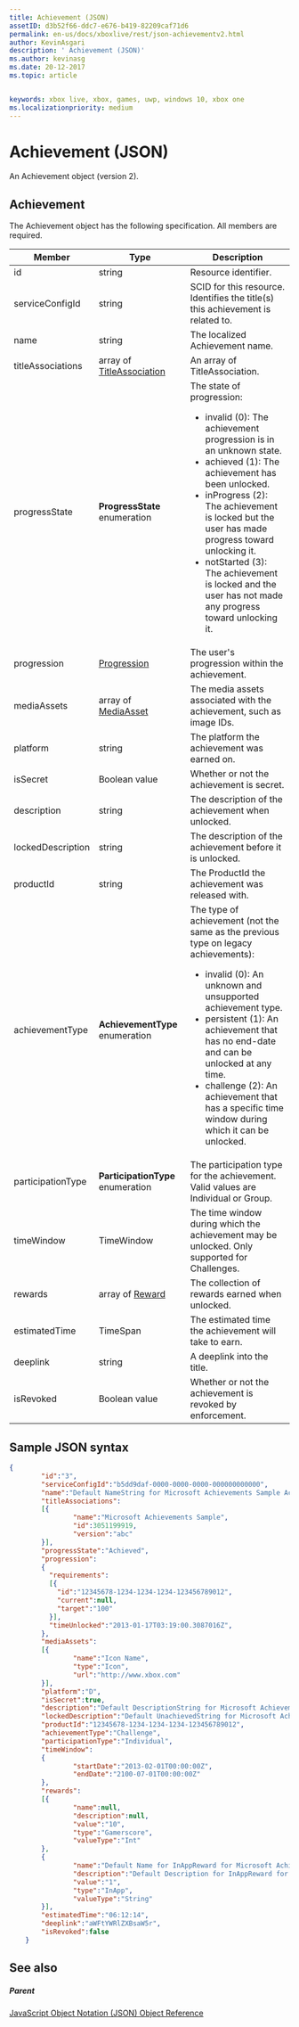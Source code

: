 ```yaml
---
title: Achievement (JSON)
assetID: d3b52f66-ddc7-e676-b419-82209caf71d6
permalink: en-us/docs/xboxlive/rest/json-achievementv2.html
author: KevinAsgari
description: ' Achievement (JSON)'
ms.author: kevinasg
ms.date: 20-12-2017
ms.topic: article


keywords: xbox live, xbox, games, uwp, windows 10, xbox one
ms.localizationpriority: medium
---
```



# Achievement (JSON)
An Achievement object (version 2).
<a id="ID4EN"></a>


## Achievement

The Achievement object has the following specification. All members are required.

| Member| Type| Description|
| --- | --- | --- |
| id| string| Resource identifier.|
| serviceConfigId| string| SCID for this resource. Identifies the title(s) this achievement is related to. |
| name| string| The localized Achievement name.|
| titleAssociations| array of [TitleAssociation](json-titleassociation.md)| An array of TitleAssociation.|
| progressState| **ProgressState** enumeration| The state of progression: <ul><li>invalid (0): The achievement progression is in an unknown state.</li><li>achieved (1): The achievement has been unlocked.</li><li>inProgress (2): The achievement is locked but the user has made progress toward unlocking it.</li><li>notStarted (3): The achievement is locked and the user has not made any progress toward unlocking it.</li></ul> | 
| progression| [Progression](json-progression.md)| The user's progression within the achievement.|
| mediaAssets| array of [MediaAsset](json-mediaasset.md)| The media assets associated with the achievement, such as image IDs. |
| platform| string| The platform the achievement was earned on.|
| isSecret| Boolean value| Whether or not the achievement is secret.|
| description| string| The description of the achievement when unlocked.|
| lockedDescription| string| The description of the achievement before it is unlocked.|
| productId| string| The ProductId the achievement was released with.|
| achievementType| **AchievementType** enumeration| The type of achievement (not the same as the previous type on legacy achievements): <ul><li>invalid (0): An unknown and unsupported achievement type.</li><li>persistent (1): An achievement that has no end-date and can be unlocked at any time.</li><li>challenge (2): An achievement that has a specific time window during which it can be unlocked.</li></ul> |
| participationType| **ParticipationType** enumeration| The participation type for the achievement. Valid values are Individual or Group.|
| timeWindow| TimeWindow| The time window during which the achievement may be unlocked. Only supported for Challenges.|
| rewards| array of [Reward](json-reward.md)| The collection of rewards earned when unlocked.|
| estimatedTime| TimeSpan| The estimated time the achievement will take to earn.|
| deeplink| string| A deeplink into the title.|
| isRevoked| Boolean value| Whether or not the achievement is revoked by enforcement.|

<a id="ID4EIAAC"></a>


## Sample JSON syntax


```json
{
        "id":"3",
        "serviceConfigId":"b5dd9daf-0000-0000-0000-000000000000",
        "name":"Default NameString for Microsoft Achievements Sample Achievement 3",
        "titleAssociations":
        [{
                "name":"Microsoft Achievements Sample",
                "id":3051199919,
                "version":"abc"
        }],
        "progressState":"Achieved",
        "progression":
        {
          "requirements":
          [{
            "id":"12345678-1234-1234-1234-123456789012",
            "current":null,
            "target":"100"
          }],
          "timeUnlocked":"2013-01-17T03:19:00.3087016Z",
        },
        "mediaAssets":
        [{
                "name":"Icon Name",
                "type":"Icon",
                "url":"http://www.xbox.com"
        }],
        "platform":"D",
        "isSecret":true,
        "description":"Default DescriptionString for Microsoft Achievements Sample Achievement 3",
        "lockedDescription":"Default UnachievedString for Microsoft Achievements Sample Achievement 3",
        "productId":"12345678-1234-1234-1234-123456789012",
        "achievementType":"Challenge",
        "participationType":"Individual",
        "timeWindow":
        {
                "startDate":"2013-02-01T00:00:00Z",
                "endDate":"2100-07-01T00:00:00Z"
        },
        "rewards":
        [{
                "name":null,
                "description":null,
                "value":"10",
                "type":"Gamerscore",
                "valueType":"Int"
        },
        {
                "name":"Default Name for InAppReward for Microsoft Achievements Sample Achievement 3",
                "description":"Default Description for InAppReward for Microsoft Achievements Sample Achievement 3",
                "value":"1",
                "type":"InApp",
                "valueType":"String"
        }],
        "estimatedTime":"06:12:14",
        "deeplink":"aWFtYWRlZXBsaW5r",
        "isRevoked":false
    }

```


<a id="ID4ERAAC"></a>


## See also

<a id="ID4ETAAC"></a>


##### Parent

[JavaScript Object Notation (JSON) Object Reference](atoc-xboxlivews-reference-json.md)
